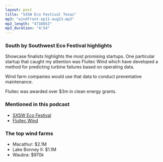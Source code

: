 ```yaml
---
layout: post
title: "SXSW Eco Festival Texas"
mp3: "windfront-ep11-aug23.mp3"
mp3_length: "4716053"
mp3_duration: "4:54"
---
```


### South by Southwest Eco Festival highlights
Showcase finalists highlights the most promising startups.
One particular startup that caught my attention was Fluitec Wind which have
developed a method for predicting turbine failures based on operating data.

Wind farm companies would use that data to conduct preventative maintenance.

Fluitec was awarded over $3m in clean energy grants.

### Mentioned in this podcast

- [SXSW Eco Festival](http://swsxeco.com)
- [Fluitec Wind](http://fluitecwind.com)


### The top wind farms

- Macathur: $2.1M
- Lake Bonney II: $1.1M
- Waubra: $970k